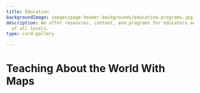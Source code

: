 ```yaml
---
title: Education
backgroundImage: images/page-header-backgrounds/education-programs.jpg
description: We offer resources, content, and programs for educators and students
  of all levels.
type: card-gallery

---
```

# Teaching About the World With Maps